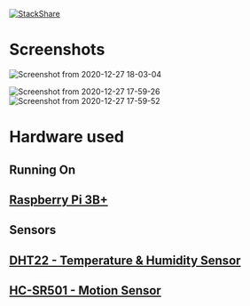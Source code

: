 [![StackShare](http://img.shields.io/badge/tech-stack-0690fa.svg?style=flat)](https://stackshare.io/bthompson7/pi-sensor)

# Screenshots
![Screenshot from 2020-12-27 18-03-04](https://user-images.githubusercontent.com/35780502/103181308-ccd3cd80-486d-11eb-91a5-46dfd78a3214.png)

![Screenshot from 2020-12-27 17-59-26](https://user-images.githubusercontent.com/35780502/103181265-664eaf80-486d-11eb-8b2c-5d27e6961629.png)
![Screenshot from 2020-12-27 17-59-52](https://user-images.githubusercontent.com/35780502/103181267-677fdc80-486d-11eb-9697-683e7f50e10e.png)


# Hardware used

## Running On

## [Raspberry Pi 3B+](https://www.amazon.com/s?k=raspberry+Pi+3B%2B&ref=nb_sb_noss)

## Sensors

## [DHT22 - Temperature & Humidity Sensor](https://www.amazon.com/s?k=dht22&ref=nb_sb_noss_1)

## [HC-SR501 - Motion Sensor](https://www.amazon.com/s?k=HC-SR501+sensor&ref=nb_sb_noss)
